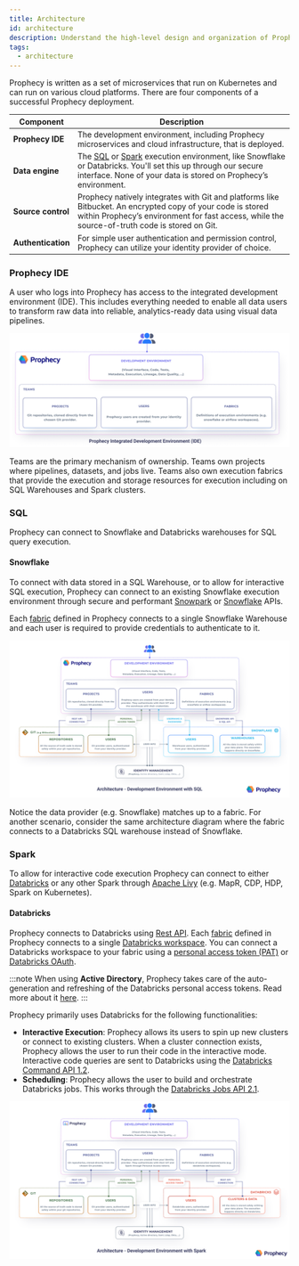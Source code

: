 ```yaml
---
title: Architecture
id: architecture
description: Understand the high-level design and organization of Prophecy
tags:
  - architecture
---
```


Prophecy is written as a set of microservices that run on Kubernetes and can run on various cloud platforms. There are four components of a successful Prophecy deployment.

| Component          | Description                                                                                                                                                                                                  |
| ------------------ | ------------------------------------------------------------------------------------------------------------------------------------------------------------------------------------------------------------ |
| **Prophecy IDE**   | The development environment, including Prophecy microservices and cloud infrastructure, that is deployed.                                                                                                    |
| **Data engine**    | The [SQL](#sql) or [Spark](#spark) execution environment, like Snowflake or Databricks. You'll set this up through our secure interface. None of your data is stored on Prophecy’s environment.              |
| **Source control** | Prophecy natively integrates with Git and platforms like Bitbucket. An encrypted copy of your code is stored within Prophecy’s environment for fast access, while the source-of-truth code is stored on Git. |
| **Authentication** | For simple user authentication and permission control, Prophecy can utilize your identity provider of choice.                                                                                                |

### Prophecy IDE

A user who logs into Prophecy has access to the integrated development environment (IDE). This includes everything needed to enable all data users to transform raw data into reliable, analytics-ready data using visual data pipelines.

![Prophecy IDE](./img/arch_ide.png)

Teams are the primary mechanism of ownership. Teams own projects where pipelines, datasets, and jobs live. Teams also own execution fabrics that provide the execution and storage resources for execution including on SQL Warehouses and Spark clusters.

### SQL

Prophecy can connect to Snowflake and Databricks warehouses for SQL query execution.

#### Snowflake

To connect with data stored in a SQL Warehouse, or to allow for interactive SQL execution, Prophecy can connect to an existing Snowflake execution environment through secure and performant [Snowpark](https://docs.snowflake.com/en/developer-guide/snowpark/index) or [Snowflake](https://docs.snowflake.com/en/developer-guide/sql-api/reference) APIs.

Each [fabric](docs/getting-started/concepts/fabrics.md) defined in Prophecy connects to a single Snowflake Warehouse and each user is required to provide credentials to authenticate to it.

![Arch_Diagram](./img/arch_snowflake.png)

Notice the data provider (e.g. Snowflake) matches up to a fabric. For another scenario, consider the same architecture diagram where the fabric connects to a Databricks SQL warehouse instead of Snowflake.

### Spark

To allow for interactive code execution Prophecy can connect to either [Databricks](#databricks) or any other Spark through [Apache Livy](https://livy.apache.org/) (e.g. MapR, CDP, HDP, Spark on Kubernetes).

#### Databricks

Prophecy connects to Databricks using [Rest API](https://docs.databricks.com/dev-tools/api/latest/index.html). Each [fabric](../../concepts/fabrics) defined in Prophecy connects to a single [Databricks workspace](https://docs.databricks.com/workspace/index.html). You can connect a Databricks workspace to your fabric using a [personal access token (PAT)](https://docs.databricks.com/dev-tools/api/latest/authentication.html) or [Databricks OAuth](docs/administration/authentication/databricks-oauth.md).

:::note
When using **Active Directory**, Prophecy takes care of the auto-generation and refreshing of the Databricks personal access tokens. Read more about it [here](https://docs.microsoft.com/en-us/azure/databricks/dev-tools/api/latest/aad/).
:::

Prophecy primarily uses Databricks for the following functionalities:

- **Interactive Execution**: Prophecy allows its users to spin up new clusters or connect to existing clusters. When a cluster connection exists, Prophecy allows the user to run their code in the interactive mode. Interactive code queries are sent to Databricks using the [Databricks Command API 1.2](https://docs.databricks.com/dev-tools/api/1.2/index.html).
- **Scheduling**: Prophecy allows the user to build and orchestrate Databricks jobs. This works through the [Databricks Jobs API 2.1](https://docs.databricks.com/dev-tools/api/latest/jobs.html).

![Prophecy to Databricks Connectivity](./img/arch_databricks.png)
